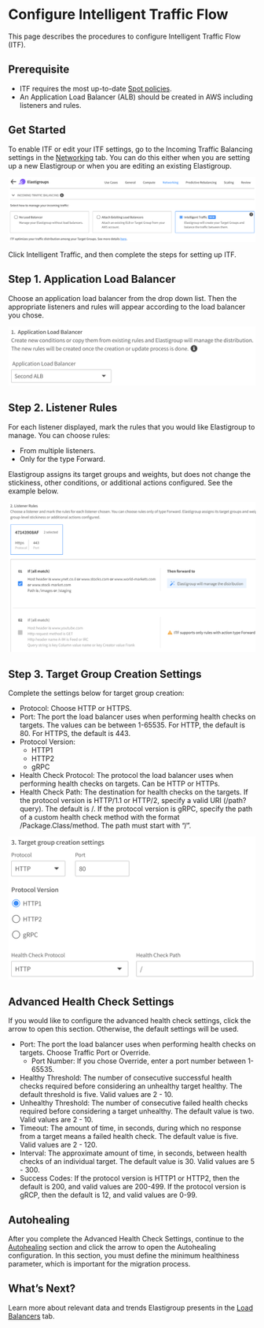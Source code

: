 # Configure Intelligent Traffic Flow

This page describes the procedures to configure Intelligent Traffic Flow (ITF).

## Prerequisite
- ITF requires the most up-to-date [Spot policies](administration/api/spot-policy-in-aws).
- An Application Load Balancer (ALB) should be created in AWS including listeners and rules.

## Get Started

To enable ITF or edit your ITF settings, go to the Incoming Traffic Balancing settings in the [Networking](elastigroup/tutorials/elastigroup-tasks/create-an-elastigroup-from-scratch?id=step-3-networking) tab. You can do this either when you are setting up a new Elastigroup or when you are editing an existing Elastigroup.

<img src="/elastigroup/_media/intelligent-traffic-flow-enable-or-edit-itf-01.png" />

Click Intelligent Traffic, and then complete the steps for setting up ITF.

## Step 1. Application Load Balancer

Choose an application load balancer from the drop down list. Then the appropriate listeners and rules will appear according to the load balancer you chose.

<img src="/elastigroup/_media/intelligent-traffic-flow-enable-or-edit-itf-02.png" />

## Step 2. Listener Rules

For each listener displayed, mark the rules that you would like Elastigroup to manage. You can choose rules:
- From multiple listeners.
- Only for the type Forward.

Elastigroup assigns its target groups and weights, but does not change the stickiness, other conditions, or additional actions configured. See the example below.

<img src="/elastigroup/_media/intelligent-traffic-flow-enable-or-edit-itf-03.png" />

## Step 3. Target Group Creation Settings

Complete the settings below for target group creation:
- Protocol: Choose HTTP or HTTPS.
- Port: The port the load balancer uses when performing health checks on targets. The values can be between 1-65535. For HTTP, the default is 80. For HTTPS, the default is 443.
- Protocol Version:
  - HTTP1
  - HTTP2
  - gRPC
- Health Check Protocol: The protocol the load balancer uses when performing health checks on targets. Can be HTTP or HTTPs.
- Health Check Path: The destination for health checks on the targets. If the protocol version is HTTP/1.1 or HTTP/2, specify a valid URI (/path?query). The default is /. If the protocol version is gRPC, specify the path of a custom health check method with the format /Package.Class/method. The path must start with “/”.

<img src="/elastigroup/_media/intelligent-traffic-flow-enable-or-edit-itf-04.png" />

## Advanced Health Check Settings

If you would like to configure the advanced health check settings, click the arrow to open this section. Otherwise, the default settings will be used.
- Port: The port the load balancer uses when performing health checks on targets. Choose Traffic Port or Override.
  - Port Number: If you chose Override, enter a port number between 1-65535.
- Healthy Threshold: The number of consecutive successful health checks required before considering an unhealthy target healthy.  The default threshold is five. Valid values are 2 - 10.
- Unhealthy Threshold: The number of consecutive failed health checks required before considering a target unhealthy. The default value is two. Valid values are 2 - 10.
- Timeout: The amount of time, in seconds, during which no response from a target means a failed health check. The default value is five. Valid values are 2 - 120.
- Interval: The approximate amount of time, in seconds, between health checks of an individual target. The default value is 30. Valid values are 5 - 300.
- Success Codes: If the protocol version is HTTP1 or HTTP2, then the default is 200, and valid values are 200-499. If the protocol version is gRCP, then the default is 12, and valid values are 0-99.

## Autohealing

After you complete the Advanced Health Check Settings, continue to the [Autohealing](elastigroup/tutorials/elastigroup-tasks/create-an-elastigroup-from-scratch?id=autohealing) section and click the arrow to open the Autohealing configuration. In this section, you must define the minimum healthiness parameter, which is important for the migration process.

## What’s Next?

Learn more about relevant data and trends Elastigroup presents in the [Load Balancers](elastigroup/tutorials/elastigroup-actions-menu/view-load-balancers) tab.
